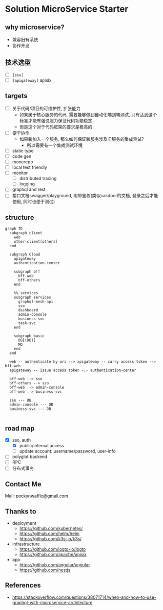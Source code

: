 # Solution MicroService Starter

## why microservice?

- 兼容旧有系统
- 协作开发

## 技术选型

- [ ] `[sso]`
- [ ] `[apigateway]` apisix

## targets

- [ ] 关于代码/项目的可维护性, 扩张能力
  - 如果属于核心服务的代码, 需要能够做到自动化端到端测试, 只有达到这个标准才能有强说服力保证代码功能稳定
  - 但是这个对于代码框架的要求是极高的
- [ ] 便于协作
  - 如果新加入一个服务, 那么如何保证新服务涉及旧服务的集成测试?
    - 所以需要有一个集成测试环境
- [ ] static type
- [ ] code gen
- [ ] monorepo
- [ ] local test friendly
- [ ] monitor
  - [ ] distributed tracing
  - [ ] logging
- [ ] graphql and rest
- [ ] 接口文档swagger/playground, 附带鉴权(类似casdoor的文档, 登录之后才能使用, 同时也便于测试)

## structure

```mermaid
graph TD
  subgraph client
    web
    other-client[others]
  end

  subgraph Cloud
    apigateway
    authentication-center

    subgraph bff
      bff-web
      bff-others
    end

    %% services
    subgraph services
      graphql-mesh-api
      sso
      dashboard
      admin-console
      business-svc
      task-svc
    end

    subgraph basic
      DB[(DB)]
      MQ
    end
  end

  web -- authenticate by uri --> apigateway -- carry access token --> bff-web
  apigateway -- issue access token -.- authentication-center

  bff-web --> sso
  bff-others --> sso
  bff-web .-> admin-console
  bff-web .-> business-svc

  sso --- DB
  admin-console --- DB
  business-svc --- DB
 

```

## road map

- [x] sso, auth
  - [x] public/internal access
  - [ ] update account: username/password, user-info
- [ ] polyglot backend
- [ ] RPC
- [ ] 分布式事务

## Contact Me

Mail: pockynwaffle@gmail.com

## Thanks to

- deployment
  - https://github.com/kubernetes/
  - https://github.com/helm/helm
  - https://github.com/k3s-io/k3s/
- infrastructure
  - https://github.com/logto-io/logto
  - https://github.com/apache/apisix
- app
  - https://github.com/angular/angular
  - https://github.com/nestjs

## References

- <https://stackoverflow.com/questions/38071714/when-and-how-to-use-graphql-with-microservice-architecture>
